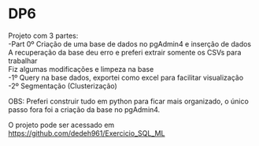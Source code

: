 # DP6 
Projeto com 3 partes:\
-Part 0º Criação de uma base de dados no pgAdmin4 e inserção de dados\
    A recuperação da base deu erro e preferi extrair somente os CSVs para trabalhar\
    Fiz algumas modificações e limpeza na base\
-1º Query na base dados, exportei como excel para facilitar visualização\
-2º Segmentação (Clusterização)

OBS: Preferi construir tudo em python para ficar mais organizado, o único passo fora foi a criação da base no pgAdmin4.

O projeto pode ser acessado em https://github.com/dedeh961/Exercicio_SQL_ML